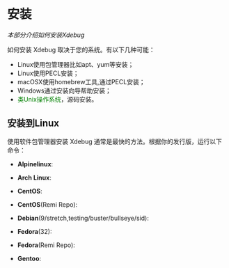 # 安装

*本部分介绍如何安装Xdebug*

如何安装 Xdebug 取决于您的系统。有以下几种可能：

* Linux使用包管理器比如apt、yum等安装；
* Linux使用PECL安装；
* macOSX使用homebrew工具,通过PECL安装；
* Windows通过安装向导帮助安装；
* <font color="green">类Unix操作系统</font>，源码安装。

## 安装到Linux

使用软件包管理器安装 Xdebug 通常是最快的方法。根据你的发行版，运行以下命令：

* **Alpinelinux**:

* **Arch Linux**:

* **CentOS**:

* **CentOS**(Remi Repo):

* **Debian**(9/stretch,testing/buster/bullseye/sid):

* **Fedora**(32):

* **Fedora**(Remi Repo):

* **Gentoo**: